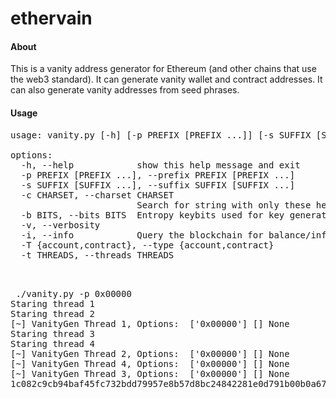 # ethervain


#### About

<p>
This is a vanity address generator for Ethereum (and other chains that use 
the web3 standard). It can generate vanity wallet and contract addresses. It can also 
generate vanity addresses from seed phrases.
</p>


#### Usage

<pre>
usage: vanity.py [-h] [-p PREFIX [PREFIX ...]] [-s SUFFIX [SUFFIX ...]] [-c CHARSET] [-b BITS] [-v] [-i] [-T {account,contract}] [-t THREADS]

options:
  -h, --help            show this help message and exit
  -p PREFIX [PREFIX ...], --prefix PREFIX [PREFIX ...]
  -s SUFFIX [SUFFIX ...], --suffix SUFFIX [SUFFIX ...]
  -c CHARSET, --charset CHARSET
                        Search for string with only these hex characters.
  -b BITS, --bits BITS  Entropy keybits used for key generation.
  -v, --verbosity
  -i, --info            Query the blockchain for balance/info on discovered keys.
  -T {account,contract}, --type {account,contract}
  -t THREADS, --threads THREADS


</pre>

<pre>
 ./vanity.py -p 0x00000  
Staring thread 1
Staring thread 2
[~] VanityGen Thread 1, Options:  ['0x00000'] [] None
Staring thread 3
Staring thread 4
[~] VanityGen Thread 2, Options:  ['0x00000'] [] None
[~] VanityGen Thread 4, Options:  ['0x00000'] [] None
[~] VanityGen Thread 3, Options:  ['0x00000'] [] None
1c082c9cb94baf45fc732bdd79957e8b57d8bc24842281e0d791b00b0a67d167:0x00000eca554872312e5ae90050a7f636364e7c77

</pre>
